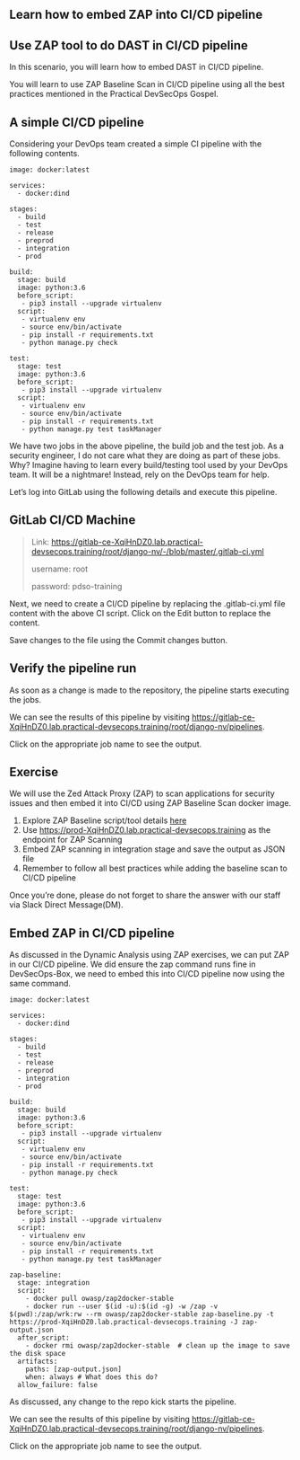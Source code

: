 Learn how to embed ZAP into CI/CD pipeline
----------------------------------------------------------------

Use ZAP tool to do DAST in CI/CD pipeline
----------------------------------------------------------------

In this scenario, you will learn how to embed DAST in CI/CD pipeline.

You will learn to use ZAP Baseline Scan in CI/CD pipeline using all the best practices mentioned in the Practical DevSecOps Gospel.

A simple CI/CD pipeline
--------------------------------

Considering your DevOps team created a simple CI pipeline with the following contents.

```
image: docker:latest

services:
  - docker:dind

stages:
  - build
  - test
  - release
  - preprod
  - integration
  - prod

build:
  stage: build
  image: python:3.6
  before_script:
   - pip3 install --upgrade virtualenv
  script:
   - virtualenv env
   - source env/bin/activate
   - pip install -r requirements.txt
   - python manage.py check

test:
  stage: test
  image: python:3.6
  before_script:
   - pip3 install --upgrade virtualenv
  script:
   - virtualenv env
   - source env/bin/activate
   - pip install -r requirements.txt
   - python manage.py test taskManager
```

We have two jobs in the above pipeline, the build job and the test job. As a security engineer, I do not care what they are doing as part of these jobs. Why? Imagine having to learn every build/testing tool used by your DevOps team. It will be a nightmare! Instead, rely on the DevOps team for help.

Let’s log into GitLab using the following details and execute this pipeline.

GitLab CI/CD Machine
--------------------------------
> Link: https://gitlab-ce-XqiHnDZ0.lab.practical-devsecops.training/root/django-nv/-/blob/master/.gitlab-ci.yml
> 
> username: root
>
> password: pdso-training

Next, we need to create a CI/CD pipeline by replacing the .gitlab-ci.yml file content with the above CI script. Click on the Edit button to replace the content.

Save changes to the file using the Commit changes button.

Verify the pipeline run
----------

As soon as a change is made to the repository, the pipeline starts executing the jobs.

We can see the results of this pipeline by visiting https://gitlab-ce-XqiHnDZ0.lab.practical-devsecops.training/root/django-nv/pipelines.

Click on the appropriate job name to see the output.

Exercise
----------

We will use the Zed Attack Proxy (ZAP) to scan applications for security issues and then embed it into CI/CD using ZAP Baseline Scan docker image.

1. Explore ZAP Baseline script/tool details [here](https://www.zaproxy.org/docs/docker/baseline-scan/)
2. Use https://prod-XqiHnDZ0.lab.practical-devsecops.training as the endpoint for ZAP Scanning
3. Embed ZAP scanning in integration stage and save the output as JSON file
4. Remember to follow all best practices while adding the baseline scan to CI/CD pipeline

Once you’re done, please do not forget to share the answer with our staff via Slack Direct Message(DM).

Embed ZAP in CI/CD pipeline
--------------------------------

As discussed in the Dynamic Analysis using ZAP exercises, we can put ZAP in our CI/CD pipeline. We did ensure the zap command runs fine in DevSecOps-Box, we need to embed this into CI/CD pipeline now using the same command.

```
image: docker:latest

services:
  - docker:dind

stages:
  - build
  - test
  - release
  - preprod
  - integration
  - prod

build:
  stage: build
  image: python:3.6
  before_script:
   - pip3 install --upgrade virtualenv
  script:
   - virtualenv env
   - source env/bin/activate
   - pip install -r requirements.txt
   - python manage.py check

test:
  stage: test
  image: python:3.6
  before_script:
   - pip3 install --upgrade virtualenv
  script:
   - virtualenv env
   - source env/bin/activate
   - pip install -r requirements.txt
   - python manage.py test taskManager

zap-baseline:
  stage: integration
  script:
    - docker pull owasp/zap2docker-stable
    - docker run --user $(id -u):$(id -g) -w /zap -v $(pwd):/zap/wrk:rw --rm owasp/zap2docker-stable zap-baseline.py -t https://prod-XqiHnDZ0.lab.practical-devsecops.training -J zap-output.json
  after_script:
    - docker rmi owasp/zap2docker-stable  # clean up the image to save the disk space
  artifacts:
    paths: [zap-output.json]
    when: always # What does this do?
  allow_failure: false
```

As discussed, any change to the repo kick starts the pipeline.

We can see the results of this pipeline by visiting https://gitlab-ce-XqiHnDZ0.lab.practical-devsecops.training/root/django-nv/pipelines.

Click on the appropriate job name to see the output.